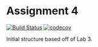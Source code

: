 # Assignment 4

[![Build Status](https://travis-ci.com/cmput402-w19/assignment4tdd-402-payment-required.svg?token=yXNa8SvLUxWzDa19LYfq&branch=master)](https://travis-ci.com/cmput402-w19/assignment4tdd-402-payment-required)
[![codecov](https://codecov.io/gh/cmput402-w19/assignment4tdd-402-payment-required/branch/master/graph/badge.svg?token=ZARnd3ZT8j)](https://codecov.io/gh/cmput402-w19/assignment4tdd-402-payment-required)

Initial structure based off of Lab 3.



